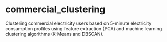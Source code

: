 # commercial_clustering
Clustering commercial electricity users based on 5-minute electricity consumption profiles using feature extraction (PCA) and machine learning clustering algorithms (K-Means and DBSCAN).
